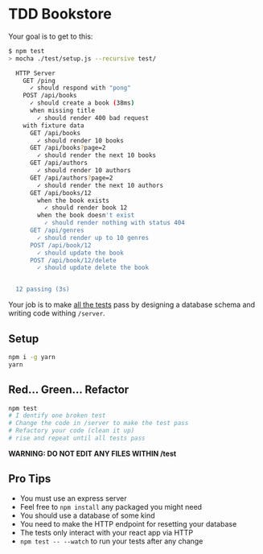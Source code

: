 # TDD Bookstore

Your goal is to get to this:

```sh
$ npm test
> mocha ./test/setup.js --recursive test/

  HTTP Server
    GET /ping
      ✓ should respond with "pong"
    POST /api/books
      ✓ should create a book (38ms)
      when missing title
        ✓ should render 400 bad request
    with fixture data
      GET /api/books
        ✓ should render 10 books
      GET /api/books?page=2
        ✓ should render the next 10 books
      GET /api/authors
        ✓ should render 10 authors
      GET /api/authors?page=2
        ✓ should render the next 10 authors
      GET /api/books/12
        when the book exists
          ✓ should render book 12
        when the book doesn't exist
          ✓ should render nothing with status 404
      GET /api/genres
        ✓ should render up to 10 genres
      POST /api/book/12
        ✓ should update the book
      POST /api/book/12/delete
        ✓ should update delete the book


  12 passing (3s)
```

Your job is to make [all the tests](https://github.com/GuildCrafts/tdd-bookstore/blob/master/test/server_test.js) pass by designing a database schema and writing code withing `/server`.

## Setup

```sh
npm i -g yarn
yarn
```

## Red... Green... Refactor

```sh
npm test
# I dentify one broken test
# Change the code in /server to make the test pass
# Refactory your code (clean it up)
# rise and repeat until all tests pass
```

**WARNING: DO NOT EDIT ANY FILES WITHIN /test**

## Pro Tips

- You must use an express server
- Feel free to `npm install` any packaged you might need
- You should use a database of some kind
- You need to make the HTTP endpoint for resetting your database
- The tests only interact with your react app via HTTP
- `npm test -- --watch` to run your tests after any change
